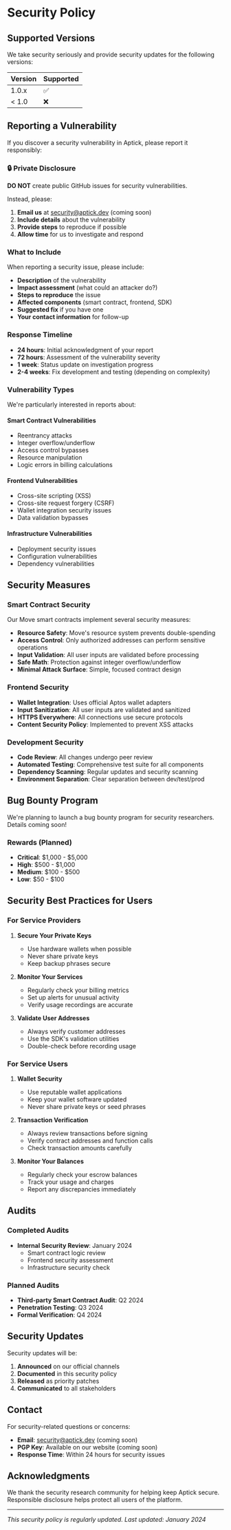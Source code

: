 # Security Policy

## Supported Versions

We take security seriously and provide security updates for the following versions:

| Version | Supported          |
| ------- | ------------------ |
| 1.0.x   | :white_check_mark: |
| < 1.0   | :x:                |

## Reporting a Vulnerability

If you discover a security vulnerability in Aptick, please report it responsibly:

### 🔒 Private Disclosure

**DO NOT** create public GitHub issues for security vulnerabilities.

Instead, please:

1. **Email us** at security@aptick.dev (coming soon)
2. **Include details** about the vulnerability
3. **Provide steps** to reproduce if possible
4. **Allow time** for us to investigate and respond

### What to Include

When reporting a security issue, please include:

- **Description** of the vulnerability
- **Impact assessment** (what could an attacker do?)
- **Steps to reproduce** the issue
- **Affected components** (smart contract, frontend, SDK)
- **Suggested fix** if you have one
- **Your contact information** for follow-up

### Response Timeline

- **24 hours**: Initial acknowledgment of your report
- **72 hours**: Assessment of the vulnerability severity
- **1 week**: Status update on investigation progress
- **2-4 weeks**: Fix development and testing (depending on complexity)

### Vulnerability Types

We're particularly interested in reports about:

#### Smart Contract Vulnerabilities
- Reentrancy attacks
- Integer overflow/underflow
- Access control bypasses
- Resource manipulation
- Logic errors in billing calculations

#### Frontend Vulnerabilities
- Cross-site scripting (XSS)
- Cross-site request forgery (CSRF)
- Wallet integration security issues
- Data validation bypasses

#### Infrastructure Vulnerabilities
- Deployment security issues
- Configuration vulnerabilities
- Dependency vulnerabilities

## Security Measures

### Smart Contract Security

Our Move smart contracts implement several security measures:

- **Resource Safety**: Move's resource system prevents double-spending
- **Access Control**: Only authorized addresses can perform sensitive operations
- **Input Validation**: All user inputs are validated before processing
- **Safe Math**: Protection against integer overflow/underflow
- **Minimal Attack Surface**: Simple, focused contract design

### Frontend Security

- **Wallet Integration**: Uses official Aptos wallet adapters
- **Input Sanitization**: All user inputs are validated and sanitized
- **HTTPS Everywhere**: All connections use secure protocols
- **Content Security Policy**: Implemented to prevent XSS attacks

### Development Security

- **Code Review**: All changes undergo peer review
- **Automated Testing**: Comprehensive test suite for all components
- **Dependency Scanning**: Regular updates and security scanning
- **Environment Separation**: Clear separation between dev/test/prod

## Bug Bounty Program

We're planning to launch a bug bounty program for security researchers. Details coming soon!

### Rewards (Planned)

- **Critical**: $1,000 - $5,000
- **High**: $500 - $1,000
- **Medium**: $100 - $500
- **Low**: $50 - $100

## Security Best Practices for Users

### For Service Providers

1. **Secure Your Private Keys**
   - Use hardware wallets when possible
   - Never share private keys
   - Keep backup phrases secure

2. **Monitor Your Services**
   - Regularly check your billing metrics
   - Set up alerts for unusual activity
   - Verify usage recordings are accurate

3. **Validate User Addresses**
   - Always verify customer addresses
   - Use the SDK's validation utilities
   - Double-check before recording usage

### For Service Users

1. **Wallet Security**
   - Use reputable wallet applications
   - Keep your wallet software updated
   - Never share private keys or seed phrases

2. **Transaction Verification**
   - Always review transactions before signing
   - Verify contract addresses and function calls
   - Check transaction amounts carefully

3. **Monitor Your Balances**
   - Regularly check your escrow balances
   - Track your usage and charges
   - Report any discrepancies immediately

## Audits

### Completed Audits

- **Internal Security Review**: January 2024
  - Smart contract logic review
  - Frontend security assessment
  - Infrastructure security check

### Planned Audits

- **Third-party Smart Contract Audit**: Q2 2024
- **Penetration Testing**: Q3 2024
- **Formal Verification**: Q4 2024

## Security Updates

Security updates will be:

1. **Announced** on our official channels
2. **Documented** in this security policy
3. **Released** as priority patches
4. **Communicated** to all stakeholders

## Contact

For security-related questions or concerns:

- **Email**: security@aptick.dev (coming soon)
- **PGP Key**: Available on our website (coming soon)
- **Response Time**: Within 24 hours for security issues

## Acknowledgments

We thank the security research community for helping keep Aptick secure. Responsible disclosure helps protect all users of the platform.

---

*This security policy is regularly updated. Last updated: January 2024*